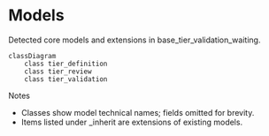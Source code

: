 # Models

Detected core models and extensions in base_tier_validation_waiting.

```mermaid
classDiagram
    class tier_definition
    class tier_review
    class tier_validation
```

Notes
- Classes show model technical names; fields omitted for brevity.
- Items listed under _inherit are extensions of existing models.
